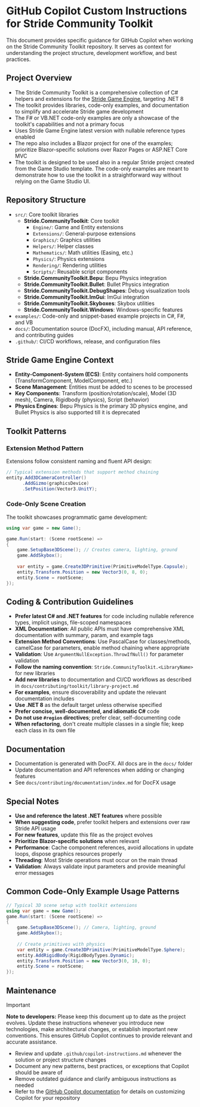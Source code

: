 # GitHub Copilot Custom Instructions for Stride Community Toolkit

This document provides specific guidance for GitHub Copilot when working on the Stride Community Toolkit repository. It serves as context for understanding the project structure, development workflow, and best practices.

## Project Overview
- The Stride Community Toolkit is a comprehensive collection of C# helpers and extensions for the [Stride Game Engine](https://www.stride3d.net/), targeting .NET 8
- The toolkit provides libraries, code-only examples, and documentation to simplify and accelerate Stride game development
- The F# or VB.NET code-only examples are only a showcase of the toolkit's capabilities and not a primary focus
- Uses Stride Game Engine latest version with nullable reference types enabled
- The repo also includes a Blazor project for one of the examples; prioritize Blazor-specific solutions over Razor Pages or ASP.NET Core MVC
- The toolkit is designed to be used also in a regular Stride project created from the Game Studio template. The code-only examples are meant to demonstrate how to use the toolkit in a straightforward way without relying on the Game Studio UI.

## Repository Structure
- `src/`: Core toolkit libraries
  - **Stride.CommunityToolkit**: Core toolkit
    - `Engine/`: Game and Entity extensions
    - `Extensions/`: General-purpose extensions
    - `Graphics/`: Graphics utilities
    - `Helpers/`: Helper classes
    - `Mathematics/`: Math utilities (Easing, etc.)
    - `Physics/`: Physics extensions
    - `Rendering/`: Rendering utilities
    - `Scripts/`: Reusable script components
  - **Stride.CommunityToolkit.Bepu**: Bepu Physics integration
  - **Stride.CommunityToolkit.Bullet**: Bullet Physics integration  
  - **Stride.CommunityToolkit.DebugShapes**: Debug visualization tools
  - **Stride.CommunityToolkit.ImGui**: ImGui integration
  - **Stride.CommunityToolkit.Skyboxes**: Skybox utilities
  - **Stride.CommunityToolkit.Windows**: Windows-specific features
- `examples/`: Code-only and snippet-based example projects in C#, F#, and VB
- `docs/`: Documentation source (DocFX), including manual, API reference, and contributing guides
- `.github/`: CI/CD workflows, release, and configuration files

## Stride Game Engine Context
- **Entity-Component-System (ECS)**: Entity containers hold components (TransformComponent, ModelComponent, etc.)
- **Scene Management**: Entities must be added to scenes to be processed
- **Key Components**: Transform (position/rotation/scale), Model (3D mesh), Camera, Rigidbody (physics), Script (behavior)
- **Physics Engines**: Bepu Physics is the primary 3D physics engine, and Bullet Physics is also supported till it is deprecated

## Toolkit Patterns

### Extension Method Pattern
Extensions follow consistent naming and fluent API design:
```csharp
// Typical extension methods that support method chaining
entity.Add3DCameraController()
      .AddGizmo(graphicsDevice)
      .SetPosition(Vector3.UnitY);
```

### Code-Only Scene Creation
The toolkit showcases programmatic game development:
```csharp
using var game = new Game();

game.Run(start: (Scene rootScene) =>
{
    game.SetupBase3DScene(); // Creates camera, lighting, ground
    game.AddSkybox();
    
    var entity = game.Create3DPrimitive(PrimitiveModelType.Capsule);
    entity.Transform.Position = new Vector3(0, 8, 0);
    entity.Scene = rootScene;
});
```

## Coding & Contribution Guidelines
- **Prefer latest C# and .NET features** for code including nullable reference types, implicit usings, file-scoped namespaces
- **XML Documentation**: All public APIs must have comprehensive XML documentation with summary, param, and example tags
- **Extension Method Conventions**: Use PascalCase for classes/methods, camelCase for parameters, enable method chaining where appropriate
- **Validation**: Use `ArgumentNullException.ThrowIfNull()` for parameter validation
- **Follow the naming convention**: `Stride.CommunityToolkit.<LibraryName>` for new libraries
- **Add new libraries** to documentation and CI/CD workflows as described in `docs/contributing/toolkit/library-project.md`
- **For examples**, ensure discoverability and update the relevant documentation includes
- **Use .NET 8** as the default target unless otherwise specified
- **Prefer concise, well-documented, and idiomatic C#** code
- **Do not use `#region` directives**; prefer clear, self-documenting code
- **When refactoring**, don't create multiple classes in a single file; keep each class in its own file

## Documentation
- Documentation is generated with DocFX. All docs are in the `docs/` folder
- Update documentation and API references when adding or changing features
- See `docs/contributing/documentation/index.md` for DocFX usage

## Special Notes
- **Use and reference the latest .NET features** where possible
- **When suggesting code**, prefer toolkit helpers and extensions over raw Stride API usage
- **For new features**, update this file as the project evolves
- **Prioritize Blazor-specific solutions** when relevant
- **Performance**: Cache component references, avoid allocations in update loops, dispose graphics resources properly
- **Threading**: Most Stride operations must occur on the main thread
- **Validation**: Always validate input parameters and provide meaningful error messages

## Common Code-Only Example Usage Patterns
```csharp
// Typical 3D scene setup with toolkit extensions
using var game = new Game();
game.Run(start: (Scene rootScene) =>
{
    game.SetupBase3DScene(); // Camera, lighting, ground
    game.AddSkybox();
    
    // Create primitives with physics
    var entity = game.Create3DPrimitive(PrimitiveModelType.Sphere);
    entity.AddRigidBody(RigidBodyTypes.Dynamic);
    entity.Transform.Position = new Vector3(0, 10, 0);
    entity.Scene = rootScene;
});

```

## Maintenance

> [!IMPORTANT]  
> **Note to developers:** Please keep this document up to date as the project evolves. Update these instructions whenever you introduce new technologies, make architectural changes, or establish important new conventions. This ensures GitHub Copilot continues to provide relevant and accurate assistance.

- Review and update `.github/copilot-instructions.md` whenever the solution or project structure changes
- Document any new patterns, best practices, or exceptions that Copilot should be aware of
- Remove outdated guidance and clarify ambiguous instructions as needed
- Refer to the [GitHub Copilot documentation](https://docs.github.com/en/copilot/customizing-copilot/adding-repository-custom-instructions-for-github-copilot) for details on customizing Copilot for your repository
